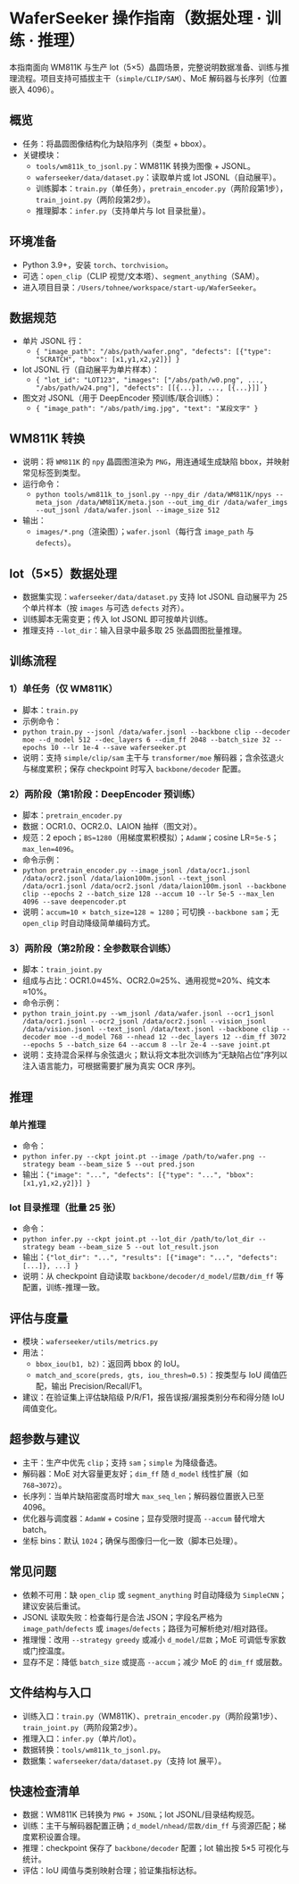 # WaferSeeker 操作指南（数据处理 · 训练 · 推理）

本指南面向 WM811K 与生产 lot（5×5）晶圆场景，完整说明数据准备、训练与推理流程。项目支持可插拔主干（`simple/CLIP/SAM`）、MoE 解码器与长序列（位置嵌入 4096）。

## 概览
- 任务：将晶圆图像结构化为缺陷序列（类型 + bbox）。
- 关键模块：
  - `tools/wm811k_to_jsonl.py`：WM811K 转换为图像 + JSONL。
  - `waferseeker/data/dataset.py`：读取单片或 lot JSONL（自动展平）。
  - 训练脚本：`train.py`（单任务），`pretrain_encoder.py`（两阶段第1步），`train_joint.py`（两阶段第2步）。
  - 推理脚本：`infer.py`（支持单片与 lot 目录批量）。

## 环境准备
- Python 3.9+，安装 `torch`、`torchvision`。
- 可选：`open_clip`（CLIP 视觉/文本塔）、`segment_anything`（SAM）。
- 进入项目目录：`/Users/tohnee/workspace/start-up/WaferSeeker`。

## 数据规范
- 单片 JSONL 行：
  - `{ "image_path": "/abs/path/wafer.png", "defects": [{"type": "SCRATCH", "bbox": [x1,y1,x2,y2]}] }`
- lot JSONL 行（自动展平为单片样本）：
  - `{ "lot_id": "LOT123", "images": ["/abs/path/w0.png", ..., "/abs/path/w24.png"], "defects": [[{...}], ..., [{...}]] }`
- 图文对 JSONL（用于 DeepEncoder 预训练/联合训练）：
  - `{ "image_path": "/abs/path/img.jpg", "text": "某段文字" }`

## WM811K 转换
- 说明：将 `WM811K` 的 `npy` 晶圆图渲染为 `PNG`，用连通域生成缺陷 bbox，并映射常见标签到类型。
- 运行命令：
  - `python tools/wm811k_to_jsonl.py --npy_dir /data/WM811K/npys --meta_json /data/WM811K/meta.json --out_img_dir /data/wafer_imgs --out_jsonl /data/wafer.jsonl --image_size 512`
- 输出：
  - `images/*.png`（渲染图）；`wafer.jsonl`（每行含 `image_path` 与 `defects`）。

## lot（5×5）数据处理
- 数据集实现：`waferseeker/data/dataset.py` 支持 lot JSONL 自动展平为 25 个单片样本（按 `images` 与可选 `defects` 对齐）。
- 训练脚本无需变更；传入 lot JSONL 即可按单片训练。
- 推理支持 `--lot_dir`：输入目录中最多取 25 张晶圆图批量推理。

## 训练流程

### 1）单任务（仅 WM811K）
- 脚本：`train.py`
- 示例命令：
- `python train.py --jsonl /data/wafer.jsonl --backbone clip --decoder moe --d_model 512 --dec_layers 6 --dim_ff 2048 --batch_size 32 --epochs 10 --lr 1e-4 --save waferseeker.pt`
- 说明：支持 `simple/clip/sam` 主干与 `transformer/moe` 解码器；含余弦退火与梯度累积；保存 checkpoint 时写入 `backbone/decoder` 配置。

### 2）两阶段（第1阶段：DeepEncoder 预训练）
- 脚本：`pretrain_encoder.py`
- 数据：OCR1.0、OCR2.0、LAION 抽样（图文对）。
- 规范：2 epoch；`BS≈1280`（用梯度累积模拟）；`AdamW`；cosine LR=`5e-5`；`max_len=4096`。
- 命令示例：
- `python pretrain_encoder.py --image_jsonl /data/ocr1.jsonl /data/ocr2.jsonl /data/laion100m.jsonl --text_jsonl /data/ocr1.jsonl /data/ocr2.jsonl /data/laion100m.jsonl --backbone clip --epochs 2 --batch_size 128 --accum 10 --lr 5e-5 --max_len 4096 --save deepencoder.pt`
- 说明：`accum=10 × batch_size=128 ≈ 1280`；可切换 `--backbone sam`；无 `open_clip` 时自动降级简单编码方式。

### 3）两阶段（第2阶段：全参数联合训练）
- 脚本：`train_joint.py`
- 组成与占比：OCR1.0≈45%、OCR2.0≈25%、通用视觉≈20%、纯文本≈10%。
- 命令示例：
- `python train_joint.py --wm_jsonl /data/wafer.jsonl --ocr1_jsonl /data/ocr1.jsonl --ocr2_jsonl /data/ocr2.jsonl --vision_jsonl /data/vision.jsonl --text_jsonl /data/text.jsonl --backbone clip --decoder moe --d_model 768 --nhead 12 --dec_layers 12 --dim_ff 3072 --epochs 5 --batch_size 64 --accum 8 --lr 2e-4 --save joint.pt`
- 说明：支持混合采样与余弦退火；默认将文本批次训练为“无缺陷占位”序列以注入语言能力，可根据需要扩展为真实 OCR 序列。

## 推理

### 单片推理
- 命令：
- `python infer.py --ckpt joint.pt --image /path/to/wafer.png --strategy beam --beam_size 5 --out pred.json`
- 输出：`{"image": "...", "defects": [{"type": "...", "bbox": [x1,y1,x2,y2]}] }`

### lot 目录推理（批量 25 张）
- 命令：
- `python infer.py --ckpt joint.pt --lot_dir /path/to/lot_dir --strategy beam --beam_size 5 --out lot_result.json`
- 输出：`{"lot_dir": "...", "results": [{"image": "...", "defects": [...]}, ...] }`
- 说明：从 checkpoint 自动读取 `backbone/decoder/d_model/层数/dim_ff` 等配置，训练-推理一致。

## 评估与度量
- 模块：`waferseeker/utils/metrics.py`
- 用法：
  - `bbox_iou(b1, b2)`：返回两 bbox 的 IoU。
  - `match_and_score(preds, gts, iou_thresh=0.5)`：按类型与 IoU 阈值匹配，输出 Precision/Recall/F1。
- 建议：在验证集上评估缺陷级 P/R/F1，报告误报/漏报类别分布和得分随 IoU 阈值变化。

## 超参数与建议
- 主干：生产中优先 `clip`；支持 `sam`；`simple` 为降级备选。
- 解码器：MoE 对大容量更友好；`dim_ff` 随 `d_model` 线性扩展（如 `768→3072`）。
- 长序列：当单片缺陷密度高时增大 `max_seq_len`；解码器位置嵌入已至 4096。
- 优化器与调度器：`AdamW` + cosine；显存受限时提高 `--accum` 替代增大 batch。
- 坐标 bins：默认 `1024`；确保与图像归一化一致（脚本已处理）。

## 常见问题
- 依赖不可用：缺 `open_clip` 或 `segment_anything` 时自动降级为 `SimpleCNN`；建议安装后重试。
- JSONL 读取失败：检查每行是合法 JSON；字段名严格为 `image_path`/`defects` 或 `images`/`defects`；路径为可解析绝对/相对路径。
- 推理慢：改用 `--strategy greedy` 或减小 `d_model/层数`；MoE 可调低专家数或门控温度。
- 显存不足：降低 `batch_size` 或提高 `--accum`；减少 MoE 的 `dim_ff` 或层数。

## 文件结构与入口
- 训练入口：`train.py`（WM811K）、`pretrain_encoder.py`（两阶段第1步）、`train_joint.py`（两阶段第2步）。
- 推理入口：`infer.py`（单片/lot）。
- 数据转换：`tools/wm811k_to_jsonl.py`。
- 数据集：`waferseeker/data/dataset.py`（支持 lot 展平）。

## 快速检查清单
- 数据：WM811K 已转换为 `PNG + JSONL`；lot JSONL/目录结构规范。
- 训练：主干与解码器配置正确；`d_model/nhead/层数/dim_ff` 与资源匹配；梯度累积设置合理。
- 推理：checkpoint 保存了 `backbone/decoder` 配置；lot 输出按 5×5 可视化与统计。
- 评估：IoU 阈值与类别映射合理；验证集指标达标。